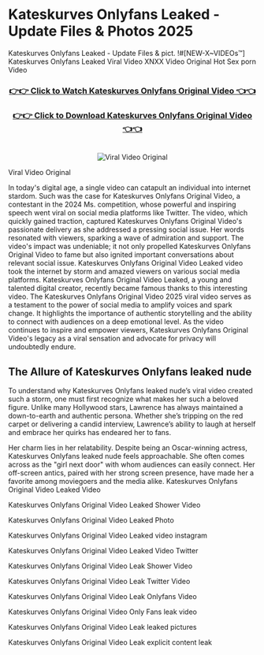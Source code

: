 # Kateskurves Onlyfans Leaked - Update Files & Photos 2025

Kateskurves Onlyfans Leaked - Update Files & pict. !#[NEW-X~VIDEOs™] Kateskurves Onlyfans Leaked Viral Video XNXX Video Original Hot Sex porn Video
<br>
<div align="center">
<h3><a href="https://links2leaks.com?utm_source=kateskurves&utm_medium=gitlong" rel="nofollow">👉👉 Click to Watch Kateskurves Onlyfans Original Video 👈👈</a></h3>
<h3><a href="https://links2leaks.com?utm_source=kateskurves&utm_medium=gitlong" rel="nofollow">👉👉 Click to Download Kateskurves Onlyfans Original Video 👈👈</a></h3>
<br>
<a href="https://links2leaks.com?utm_source=kateskurves&utm_medium=gitlong" rel="nofollow"><img src="https://i.ibb.co/Gkj2r4b/banner.png" alt="Viral Video Original" style="max-width: 100%; display: inline-block;" data-target="animated-image.originalImage"></a>
</div>

Viral Video Original

In today's digital age, a single video can catapult an individual into internet stardom. Such was the case for Kateskurves Onlyfans Original Video, a contestant in the 2024 Ms. competition, whose powerful and inspiring speech went viral on social media platforms like Twitter.
The video, which quickly gained traction, captured Kateskurves Onlyfans Original Video's passionate delivery as she addressed a pressing social issue. Her words resonated with viewers, sparking a wave of admiration and support. The video's impact was undeniable; it not only propelled Kateskurves Onlyfans Original Video to fame but also ignited important conversations about relevant social issue.
Kateskurves Onlyfans Original Video Leaked video took the internet by storm and amazed viewers on various social media platforms. Kateskurves Onlyfans Original Video Leaked, a young and talented digital creator, recently became famous thanks to this interesting video.
The Kateskurves Onlyfans Original Video 2025 viral video serves as a testament to the power of social media to amplify voices and spark change. It highlights the importance of authentic storytelling and the ability to connect with audiences on a deep emotional level. As the video continues to inspire and empower viewers, Kateskurves Onlyfans Original Video's legacy as a viral sensation and advocate for privacy will undoubtedly endure.

<h2>The Allure of Kateskurves Onlyfans leaked nude</h2>


To understand why Kateskurves Onlyfans leaked nude’s viral video created such a storm, one must first recognize what makes her such a beloved figure. Unlike many Hollywood stars, Lawrence has always maintained a down-to-earth and authentic persona. Whether she’s tripping on the red carpet or delivering a candid interview, Lawrence’s ability to laugh at herself and embrace her quirks has endeared her to fans.

Her charm lies in her relatability. Despite being an Oscar-winning actress, Kateskurves Onlyfans leaked nude feels approachable. She often comes across as the "girl next door" with whom audiences can easily connect. Her off-screen antics, paired with her strong screen presence, have made her a favorite among moviegoers and the media alike.
Kateskurves Onlyfans Original Video Leaked Video

Kateskurves Onlyfans Original Video Leaked Shower Video

Kateskurves Onlyfans Original Video Leaked Photo

Kateskurves Onlyfans Original Video Leaked video instagram

Kateskurves Onlyfans Original Video Leaked Video Twitter

Kateskurves Onlyfans Original Video Leak Shower Video

Kateskurves Onlyfans Original Video Leak Twitter Video

Kateskurves Onlyfans Original Video Leak Onlyfans Video

Kateskurves Onlyfans Original Video Only Fans leak video

Kateskurves Onlyfans Original Video Leak leaked pictures

Kateskurves Onlyfans Original Video Leak explicit content leak